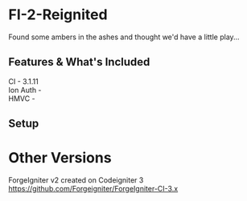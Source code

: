 # FI-2-Reignited
Found some ambers in the ashes and thought we'd have a little play...

## Features & What's Included
CI - 3.1.11  
Ion Auth -  
HMVC - 

## Setup

# Other Versions

ForgeIgniter v2 created on Codeigniter 3  
https://github.com/Forgeigniter/ForgeIgniter-CI-3.x
